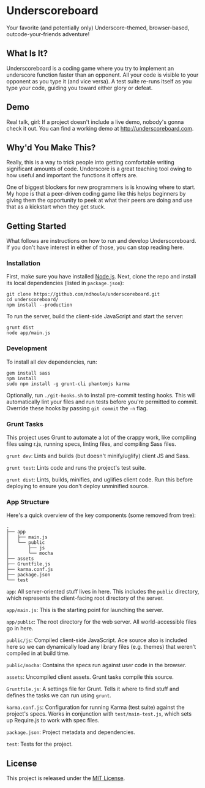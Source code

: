 # Underscoreboard

Your favorite (and potentially only) Underscore-themed, browser-based,
outcode-your-friends adventure!

## What Is It?

Underscoreboard is a coding game where you try to implement an underscore
function faster than an opponent. All your code is visible to your opponent as
you type it (and vice versa). A test suite re-runs itself as you type your
code, guiding you toward either glory or defeat.

## Demo

Real talk, girl: If a project doesn't include a live demo, nobody's gonna check
it out. You can find a working demo at <http://underscoreboard.com>.

## Why'd You Make This?

Really, this is a way to trick people into getting comfortable writing
significant amounts of code. Underscore is a great teaching tool owing to how
useful and important the functions it offers are.

One of biggest blockers for new programmers is is knowing where to start. My
hope is that a peer-driven coding game like this helps beginners by giving them
the opportunity to peek at what their peers are doing and use that as a
kickstart when they get stuck.

## Getting Started

What follows are instructions on how to run and develop Underscoreboard. If you
don't have interest in either of those, you can stop reading here.

### Installation

First, make sure you have installed [Node.js](http://nodejs.org/). Next, clone
the repo and install its local dependencies (listed in `package.json`):

```shell
git clone https://github.com/ndhoule/underscoreboard.git
cd underscoreboard/
npm install --production
```

To run the server, build the client-side JavaScript and start the server:

```shell
grunt dist
node app/main.js
```

### Development

To install all dev dependencies, run:

```shell
gem install sass
npm install
sudo npm install -g grunt-cli phantomjs karma
```

Optionally, run `./git-hooks.sh` to install pre-commit testing hooks. This will
automatically lint your files and run tests before you're permitted to commit.
Override these hooks by passing `git commit` the `-n` flag.

### Grunt Tasks

This project uses Grunt to automate a lot of the crappy work, like compiling
files using r.js, running specs, linting files, and compiling Sass files.

`grunt dev`: Lints and builds (but doesn't minify/uglify) client JS and Sass.

`grunt test`: Lints code and runs the project's test suite.

`grunt dist`: Lints, builds, minifies, and uglifies client code. Run this
before deploying to ensure you don't deploy unminified source.

### App Structure

Here's a quick overview of the key components (some removed from tree):

    .
    ├── app
    │   ├── main.js
    │   └── public
    │       ├── js
    │       └── mocha
    ├── assets
    ├── Gruntfile.js
    ├── karma.conf.js
    ├── package.json
    └── test

`app`: All server-oriented stuff lives in here. This includes the `public`
directory, which represents the client-facing root directory of the server.

`app/main.js`: This is the starting point for launching the server.

`app/public`: The root directory for the web server. All world-accessible
files go in here.

`public/js`: Compiled client-side JavaScript. Ace source also is included here
so we can dynamically load any library files (e.g. themes) that weren't
compiled in at build time.

`public/mocha`: Contains the specs run against user code in the browser.

`assets`: Uncompiled client assets. Grunt tasks compile this source.

`Gruntfile.js`: A settings file for Grunt. Tells it where to find stuff and
defines the tasks we can run using `grunt`.

`karma.conf.js`: Configuration for running Karma (test suite) against the
project's specs. Works in conjunction with `test/main-test.js`, which sets up
Require.js to work with spec files.

`package.json`: Project metadata and dependencies.

`test`: Tests for the project.

## License

This project is released under the
[MIT License](https://raw.github.com/ndhoule/underscoreboard/master/LICENSE-MIT).
